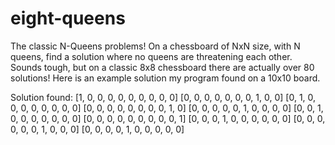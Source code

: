 # eight-queens

The classic N-Queens problems! On a chessboard of NxN size, with N queens, find a solution where no queens are threatening each other.
Sounds tough, but on a classic 8x8 chessboard there are actually over 80 solutions! Here is an example solution my program found on a 
10x10 board. 

Solution found:
[1, 0, 0, 0, 0, 0, 0, 0, 0, 0]
[0, 0, 0, 0, 0, 0, 0, 1, 0, 0]
[0, 1, 0, 0, 0, 0, 0, 0, 0, 0]
[0, 0, 0, 0, 0, 0, 0, 0, 1, 0]
[0, 0, 0, 0, 0, 1, 0, 0, 0, 0]
[0, 0, 1, 0, 0, 0, 0, 0, 0, 0]
[0, 0, 0, 0, 0, 0, 0, 0, 0, 1]
[0, 0, 0, 1, 0, 0, 0, 0, 0, 0]
[0, 0, 0, 0, 0, 0, 1, 0, 0, 0]
[0, 0, 0, 0, 1, 0, 0, 0, 0, 0]


